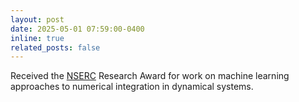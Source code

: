 ```yaml
---
layout: post
date: 2025-05-01 07:59:00-0400
inline: true
related_posts: false
---
```


Received the [NSERC](https://www.nserc-crsng.gc.ca/index_eng.asp) Research Award for work on machine learning approaches to numerical integration in dynamical systems.
